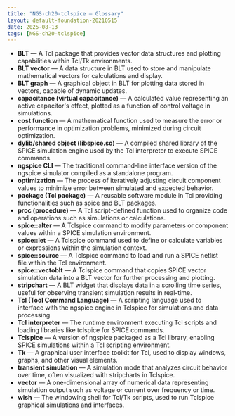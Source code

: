 ```yaml
---
title: "NGS-ch20-tclspice — Glossary"
layout: default-foundation-20210515
date: 2025-08-13
tags: [NGS-ch20-tclspice]
---
```


- **BLT** — A Tcl package that provides vector data structures and plotting capabilities within Tcl/Tk environments.  
- **BLT vector** — A data structure in BLT used to store and manipulate mathematical vectors for calculations and display.  
- **BLT graph** — A graphical object in BLT for plotting data stored in vectors, capable of dynamic updates.  
- **capacitance (virtual capacitance)** — A calculated value representing an active capacitor's effect, plotted as a function of control voltage in simulations.  
- **cost function** — A mathematical function used to measure the error or performance in optimization problems, minimized during circuit optimization.  
- **dylib/shared object (libspice.so)** — A compiled shared library of the SPICE simulation engine used by the Tcl interpreter to execute SPICE commands.  
- **ngspice CLI** — The traditional command-line interface version of the ngspice simulator compiled as a standalone program.  
- **optimization** — The process of iteratively adjusting circuit component values to minimize error between simulated and expected behavior.  
- **package (Tcl package)** — A reusable software module in Tcl providing functionalities such as spice and BLT packages.  
- **proc (procedure)** — A Tcl script-defined function used to organize code and operations such as simulations or calculations.  
- **spice::alter** — A Tclspice command to modify parameters or component values within a SPICE simulation environment.  
- **spice::let** — A Tclspice command used to define or calculate variables or expressions within the simulation context.  
- **spice::source** — A Tclspice command to load and run a SPICE netlist file within the Tcl environment.  
- **spice::vectoblt** — A Tclspice command that copies SPICE vector simulation data into a BLT vector for further processing and plotting.  
- **stripchart** — A BLT widget that displays data in a scrolling time series, useful for observing transient simulation results in real-time.  
- **Tcl (Tool Command Language)** — A scripting language used to interface with the ngspice engine in Tclspice for simulations and data processing.  
- **Tcl interpreter** — The runtime environment executing Tcl scripts and loading libraries like tclspice for SPICE commands.  
- **Tclspice** — A version of ngspice packaged as a Tcl library, enabling SPICE simulations within a Tcl scripting environment.  
- **Tk** — A graphical user interface toolkit for Tcl, used to display windows, graphs, and other visual elements.  
- **transient simulation** — A simulation mode that analyzes circuit behavior over time, often visualized with stripcharts in Tclspice.  
- **vector** — A one-dimensional array of numerical data representing simulation output such as voltage or current over frequency or time.  
- **wish** — The windowing shell for Tcl/Tk scripts, used to run Tclspice graphical simulations and interfaces.
